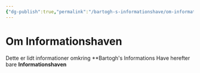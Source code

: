 ```yaml
---
{"dg-publish":true,"permalink":"/bartogh-s-informationshave/om-informationshaven/","tags":"gardenEntry","dgHomeLink":true,"dgPassFrontmatter":false}
---
```


# Om Informationshaven
Dette er lidt informationer omkring **Bartogh's Informations Have herefter bare **Informationshaven**